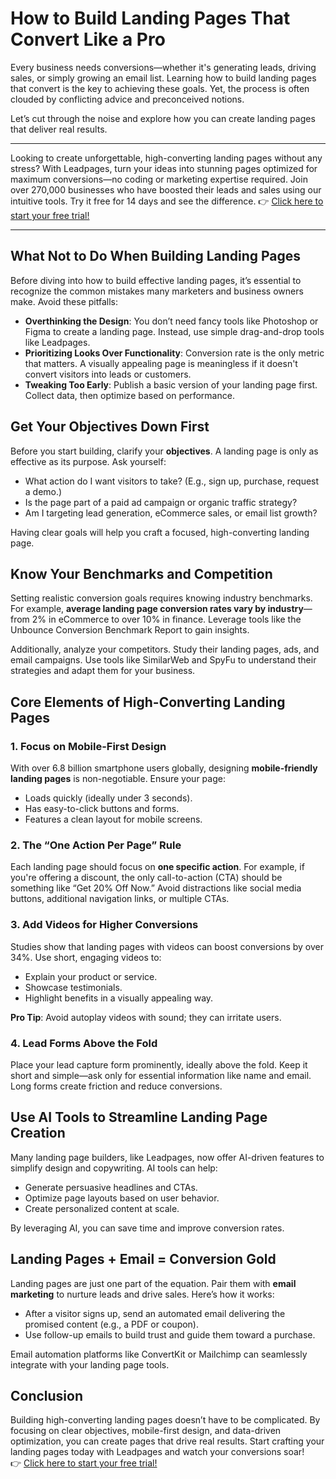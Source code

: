 # How to Build Landing Pages That Convert Like a Pro

Every business needs conversions—whether it's generating leads, driving sales, or simply growing an email list. Learning how to build landing pages that convert is the key to achieving these goals. Yet, the process is often clouded by conflicting advice and preconceived notions.

Let’s cut through the noise and explore how you can create landing pages that deliver real results.

---

Looking to create unforgettable, high-converting landing pages without any stress? With Leadpages, turn your ideas into stunning pages optimized for maximum conversions—no coding or marketing expertise required. Join over 270,000 businesses who have boosted their leads and sales using our intuitive tools. Try it free for 14 days and see the difference. 👉 [Click here to start your free trial!](https://bit.ly/LEadPages)

---

## What Not to Do When Building Landing Pages

Before diving into how to build effective landing pages, it’s essential to recognize the common mistakes many marketers and business owners make. Avoid these pitfalls:

- **Overthinking the Design**: You don’t need fancy tools like Photoshop or Figma to create a landing page. Instead, use simple drag-and-drop tools like Leadpages.  
- **Prioritizing Looks Over Functionality**: Conversion rate is the only metric that matters. A visually appealing page is meaningless if it doesn't convert visitors into leads or customers.  
- **Tweaking Too Early**: Publish a basic version of your landing page first. Collect data, then optimize based on performance.  

## Get Your Objectives Down First

Before you start building, clarify your **objectives**. A landing page is only as effective as its purpose. Ask yourself:

- What action do I want visitors to take? (E.g., sign up, purchase, request a demo.)
- Is the page part of a paid ad campaign or organic traffic strategy?
- Am I targeting lead generation, eCommerce sales, or email list growth?  

Having clear goals will help you craft a focused, high-converting landing page.

## Know Your Benchmarks and Competition

Setting realistic conversion goals requires knowing industry benchmarks. For example, **average landing page conversion rates vary by industry**—from 2% in eCommerce to over 10% in finance. Leverage tools like the Unbounce Conversion Benchmark Report to gain insights.

Additionally, analyze your competitors. Study their landing pages, ads, and email campaigns. Use tools like SimilarWeb and SpyFu to understand their strategies and adapt them for your business.

## Core Elements of High-Converting Landing Pages

### 1. Focus on Mobile-First Design

With over 6.8 billion smartphone users globally, designing **mobile-friendly landing pages** is non-negotiable. Ensure your page:

- Loads quickly (ideally under 3 seconds).  
- Has easy-to-click buttons and forms.  
- Features a clean layout for mobile screens.  

### 2. The “One Action Per Page” Rule

Each landing page should focus on **one specific action**. For example, if you're offering a discount, the only call-to-action (CTA) should be something like “Get 20% Off Now.” Avoid distractions like social media buttons, additional navigation links, or multiple CTAs.

### 3. Add Videos for Higher Conversions

Studies show that landing pages with videos can boost conversions by over 34%. Use short, engaging videos to:

- Explain your product or service.
- Showcase testimonials.
- Highlight benefits in a visually appealing way.  

**Pro Tip**: Avoid autoplay videos with sound; they can irritate users.

### 4. Lead Forms Above the Fold

Place your lead capture form prominently, ideally above the fold. Keep it short and simple—ask only for essential information like name and email. Long forms create friction and reduce conversions.

## Use AI Tools to Streamline Landing Page Creation

Many landing page builders, like Leadpages, now offer AI-driven features to simplify design and copywriting. AI tools can help:

- Generate persuasive headlines and CTAs.  
- Optimize page layouts based on user behavior.  
- Create personalized content at scale.  

By leveraging AI, you can save time and improve conversion rates.

## Landing Pages + Email = Conversion Gold

Landing pages are just one part of the equation. Pair them with **email marketing** to nurture leads and drive sales. Here’s how it works:

- After a visitor signs up, send an automated email delivering the promised content (e.g., a PDF or coupon).  
- Use follow-up emails to build trust and guide them toward a purchase.  

Email automation platforms like ConvertKit or Mailchimp can seamlessly integrate with your landing page tools.

## Conclusion

Building high-converting landing pages doesn’t have to be complicated. By focusing on clear objectives, mobile-first design, and data-driven optimization, you can create pages that drive real results. Start crafting your landing pages today with Leadpages and watch your conversions soar!  
👉 [Click here to start your free trial!](https://bit.ly/LEadPages)
